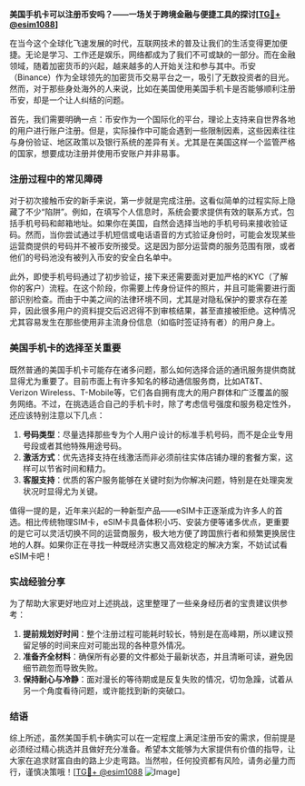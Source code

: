**美国手机卡可以注册币安吗？——一场关于跨境金融与便捷工具的探讨[[TG💪+ @esim1088](https://t.me/s/esim1088)]**

在当今这个全球化飞速发展的时代，互联网技术的普及让我们的生活变得更加便捷。无论是学习、工作还是娱乐，网络都成为了我们不可或缺的一部分。而在金融领域，随着加密货币的兴起，越来越多的人开始关注和参与其中。币安（Binance）作为全球领先的加密货币交易平台之一，吸引了无数投资者的目光。然而，对于那些身处海外的人来说，比如在美国使用美国手机卡是否能够顺利注册币安，却是一个让人纠结的问题。

首先，我们需要明确一点：币安作为一个国际化的平台，理论上支持来自世界各地的用户进行账户注册。但是，实际操作中可能会遇到一些限制因素，这些因素往往与身份验证、地区政策以及银行系统的差异有关。尤其是在美国这样一个监管严格的国家，想要成功注册并使用币安账户并非易事。

### 注册过程中的常见障碍

对于初次接触币安的新手来说，第一步就是完成注册。这看似简单的过程实际上隐藏了不少“陷阱”。例如，在填写个人信息时，系统会要求提供有效的联系方式，包括手机号码和邮箱地址。如果你在美国，自然会选择当地的手机号码来接收验证码。然而，当你尝试通过手机短信或电话语音的方式验证身份时，可能会发现某些运营商提供的号码并不被币安所接受。这是因为部分运营商的服务范围有限，或者他们的号码池没有被列入币安的安全白名单中。

此外，即使手机号码通过了初步验证，接下来还需要面对更加严格的KYC（了解你的客户）流程。在这个阶段，你需要上传身份证件的照片，并且可能需要进行面部识别检查。而由于中美之间的法律环境不同，尤其是对隐私保护的要求存在差异，因此很多用户的资料提交后迟迟得不到审核结果，甚至直接被拒绝。这种情况尤其容易发生在那些使用非主流身份信息（如临时签证持有者）的用户身上。

### 美国手机卡的选择至关重要

既然普通的美国手机卡可能存在诸多问题，那么如何选择合适的通讯服务提供商就显得尤为重要了。目前市面上有许多知名的移动通信服务商，比如AT&T、Verizon Wireless、T-Mobile等，它们各自拥有庞大的用户群体和广泛覆盖的服务网络。不过，在挑选适合自己的手机卡时，除了考虑信号强度和服务稳定性外，还应该特别注意以下几点：

1. **号码类型**：尽量选择那些专为个人用户设计的标准手机号码，而不是企业专用号段或者其他特殊用途号码。
2. **激活方式**：优先选择支持在线激活而非必须前往实体店铺办理的套餐方案，这样可以节省时间和精力。
3. **客服支持**：优质的客户服务能够在关键时刻为你解决问题，特别是在处理突发状况时显得尤为关键。

值得一提的是，近年来兴起的一种新型产品——eSIM卡正逐渐成为许多人的首选。相比传统物理SIM卡，eSIM卡具备体积小巧、安装方便等诸多优点，更重要的是它可以灵活切换不同的运营商服务，极大地方便了跨国旅行者和频繁更换居住地的人群。如果你正在寻找一种既经济实惠又高效稳定的解决方案，不妨试试看eSIM卡吧！

### 实战经验分享

为了帮助大家更好地应对上述挑战，这里整理了一些亲身经历者的宝贵建议供参考：

1. **提前规划好时间**：整个注册过程可能耗时较长，特别是在高峰期，所以建议预留足够的时间来应对可能出现的各种意外情况。
2. **准备齐全材料**：确保所有必要的文件都处于最新状态，并且清晰可读，避免因细节疏忽而导致失败。
3. **保持耐心与冷静**：面对漫长的等待期或是反复失败的情况，切勿急躁，试着从另一个角度看待问题，或许能找到新的突破口。

### 结语

综上所述，虽然美国手机卡确实可以在一定程度上满足注册币安的需求，但前提是必须经过精心挑选并且做好充分准备。希望本文能够为大家提供有价值的指导，让大家在追求财富自由的路上少走弯路。当然啦，任何投资都有风险，请务必量力而行，谨慎决策哦！[[TG💪+ @esim1088](https://t.me/s/esim1088) ![Image](https://i.postimg.cc/4NQfJmqS/Snipaste-2025-05-13-00-14-12.png)]